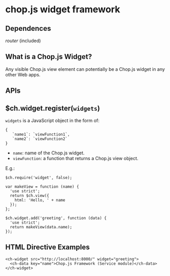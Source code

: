 chop.js widget framework
=========================

Dependences
-----------

_router_ (included)


What is a Chop.js Widget?
--------------------------

Any visible Chop.js view element can potentially be a Chop.js widget in any other
Web apps.

APIs
----

$ch.widget.register(`widgets`)
---------------------------------------

`widgets` is a JavaScript object in the form of:

~~~
{
   `name1`: `viewFunction1`,
   `name2`: `viewFunction2`
}
~~~

- `name`: name of the Chop.js widget.
- `viewFunction`: a function that returns a Chop.js view object.

E.g.:

~~~
$ch.require('widget', false);

var makeView = function (name) {
  'use strict';
  return $ch.view({
    html: 'Hello, ' + name
  });
};

$ch.widget.add('greeting', function (data) {
  'use strict';
  return makeView(data.name);
});
~~~

HTML Directive Examples
-----------------------

~~~
<ch-widget src="http://localhost:8000/" widget="greeting">
  <ch-data key="name">Chop.js Framework (Service module)</ch-data>
</ch-widget>
~~~

